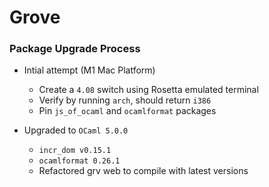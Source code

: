 # Grove

### Package Upgrade Process

- Intial attempt (M1 Mac Platform)
  - Create a `4.08` switch using Rosetta emulated terminal
  - Verify by running `arch`, should return `i386`
  - Pin `js_of_ocaml` and `ocamlformat` packages 

- Upgraded to `OCaml 5.0.0`
  - `incr_dom v0.15.1`
  - `ocamlformat 0.26.1`
  - Refactored grv web to compile with latest versions